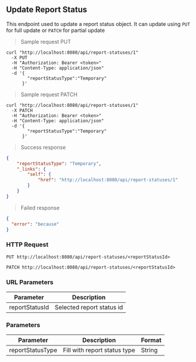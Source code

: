 ## Update Report Status

This endpoint used to update a report status object. It can update using <code>PUT</code> for full update or <code>PATCH</code> for partial update

> Sample request PUT

```shell
curl "http://localhost:8080/api/report-statuses/1"
  -X PUT
  -H "Authorization: Bearer <token>"
  -H "Content-Type: application/json"
  -d '{
        "reportStatusType":"Temporary"
      }'
```

> Sample request PATCH

```shell
curl "http://localhost:8080/api/report-statuses/1"
  -X PATCH
  -H "Authorization: Bearer <token>"
  -H "Content-Type: application/json"
  -d '{
        "reportStatusType":"Temporary"
      }'
```

> Success response

```json
{
    "reportStatusType": "Temporary",
    "_links": {
        "self": {
            "href": "http://localhost:8080/api/report-statuses/1"
        }
    }
}
```

> Failed response

```json
{
  "error": "because"
}
```

### HTTP Request

`PUT http://localhost:8080/api/report-statuses/<reportStatusId>`

`PATCH http://localhost:8080/api/report-statuses/<reportStatusId>`

### URL Parameters

Parameter | Description
--------- | -----------
reportStatusId | Selected report status id

### Parameters

Parameter | Description | Format 
--------- | ----------- | ------ 
reportStatusType | Fill with report status type | String
